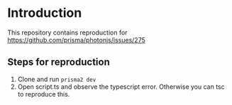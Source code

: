 # Introduction

This repository contains reproduction for https://github.com/prisma/photonjs/issues/275

## Steps for reproduction

1. Clone and run `prisma2 dev`
2. Open script.ts and observe the typescript error. Otherwise you can tsc to reproduce this.
